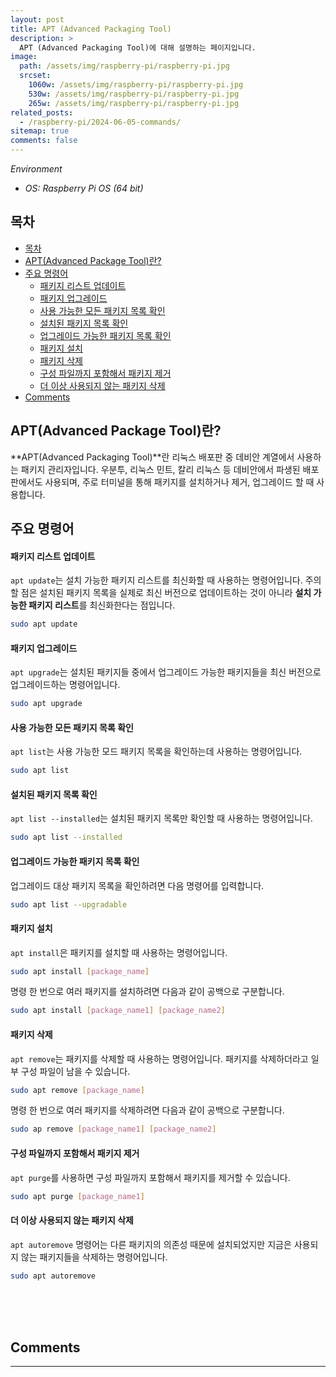 ```yaml
---
layout: post
title: APT (Advanced Packaging Tool)
description: >
  APT (Advanced Packaging Tool)에 대해 설명하는 페이지입니다.
image:
  path: /assets/img/raspberry-pi/raspberry-pi.jpg
  srcset:
    1060w: /assets/img/raspberry-pi/raspberry-pi.jpg
    530w: /assets/img/raspberry-pi/raspberry-pi.jpg
    265w: /assets/img/raspberry-pi/raspberry-pi.jpg
related_posts:
  - /raspberry-pi/2024-06-05-commands/
sitemap: true
comments: false
---
```


<i>Environment</i>

- <i>OS: Raspberry Pi OS (64 bit)</i>

## 목차

- [목차](#목차)
- [APT(Advanced Package Tool)란?](#aptadvanced-package-tool란)
- [주요 명령어](#주요-명령어)
  - [패키지 리스트 업데이트](#패키지-리스트-업데이트)
  - [패키지 업그레이드](#패키지-업그레이드)
  - [사용 가능한 모든 패키지 목록 확인](#사용-가능한-모든-패키지-목록-확인)
  - [설치된 패키지 목록 확인](#설치된-패키지-목록-확인)
  - [업그레이드 가능한 패키지 목록 확인](#업그레이드-가능한-패키지-목록-확인)
  - [패키지 설치](#패키지-설치)
  - [패키지 삭제](#패키지-삭제)
  - [구성 파일까지 포함해서 패키지 제거](#구성-파일까지-포함해서-패키지-제거)
  - [더 이상 사용되지 않는 패키지 삭제](#더-이상-사용되지-않는-패키지-삭제)
- [Comments](#comments)

## APT(Advanced Package Tool)란?

**APT(Advanced Packaging Tool)**란 리눅스 배포판 중 데비안 계열에서 사용하는 패키지 관리자입니다. 우분투, 리눅스 민트, 칼리 리눅스 등 데비안에서 파생된 배포판에서도 사용되며, 주로 터미널을 통해 패키지를 설치하거나 제거, 업그레이드 할 때 사용합니다.

## 주요 명령어

#### 패키지 리스트 업데이트

`apt update`는 설치 가능한 패키지 리스트를 최신화할 때 사용하는 명령어입니다.
주의할 점은 설치된 패키지 목록을 실제로 최신 버전으로 업데이트하는 것이 아니라 **설치 가능한 패키지 리스트**를 최신화한다는 점입니다.

```bash
sudo apt update
```

#### 패키지 업그레이드

`apt upgrade`는 설치된 패키지들 중에서 업그레이드 가능한 패키지들을 최신 버전으로 업그레이드하는 명령어입니다.

```bash
sudo apt upgrade
```

#### 사용 가능한 모든 패키지 목록 확인

`apt list`는 사용 가능한 모드 패키지 목록을 확인하는데 사용하는 명령어입니다.

```bash
sudo apt list
```

#### 설치된 패키지 목록 확인

`apt list --installed`는 설치된 패키지 목록만 확인할 때 사용하는 명령어입니다.

```bash
sudo apt list --installed
```

#### 업그레이드 가능한 패키지 목록 확인

업그레이드 대상 패키지 목록을 확인하려면 다음 명령어를 입력합니다.

```bash
sudo apt list --upgradable
```

#### 패키지 설치

`apt install`은 패키지를 설치할 때 사용하는 명령어입니다.

```bash
sudo apt install [package_name]
```

명령 한 번으로 여러 패키지를 설치하려면 다음과 같이 공백으로 구분합니다.

```bash
sudo apt install [package_name1] [package_name2]
```

#### 패키지 삭제

`apt remove`는 패키지를 삭제할 때 사용하는 명령어입니다.
패키지를 삭제하더라고 일부 구성 파일이 남을 수 있습니다.

```bash
sudo apt remove [package_name]
```

명령 한 번으로 여러 패키지를 삭제하려면 다음과 같이 공백으로 구분합니다.

```bash
sudo ap remove [package_name1] [package_name2]
```

#### 구성 파일까지 포함해서 패키지 제거

`apt purge`를 사용하면 구성 파일까지 포함해서 패키지를 제거할 수 있습니다.

```bash
sudo apt purge [package_name1]
```

#### 더 이상 사용되지 않는 패키지 삭제

`apt autoremove` 명령어는 다른 패키지의 의존성 때문에 설치되었지만 지금은 사용되지 않는 패키지들을 삭제하는 명령어입니다.

```bash
sudo apt autoremove
```

<br />
<br />
<br />

## Comments

<hr />
<script
  src="https://utteranc.es/client.js"
  repo="HyunJinNo/HyunJinNo.github.io"
  issue-term="pathname"
  theme="github-light"
  crossorigin="anonymous"
  async
></script>
